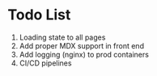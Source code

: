# Todo List

1. Loading state to all pages
2. Add proper MDX support in front end
3. Add logging (nginx) to prod containers
4. CI/CD pipelines